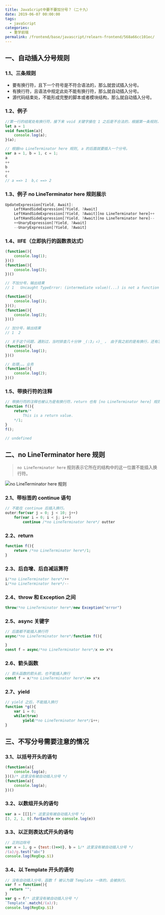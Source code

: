 ```yaml
---
title: JavaScript中要不要加分号？（二十九）
date: 2019-06-07 00:00:00
tags: 
  - javaScript
categories: 
  - 重学前端
permalink: /frontend/base/javascript/relearn-frontend/568a66cc101ec/
---
```


## 一、自动插入分号规则

### 1.1、三条规则

- 要有换行符，且下一个符号是不符合语法的，那么就尝试插入分号。
- 有换行符，且语法中规定此处不能有换行符，那么就自动插入分号。
- 源代码结束处，不能形成完整的脚本或者模块结构，那么就自动插入分号。

### 1.2、例子

```js
//第一行的结尾处有换行符，接下来 void 关键字接在 1 之后是不合法的，根据第一条规则，会在 void 前插入换行符。
let a = 1
void function(a){
    console.log(a);
}(a);
```

```js
// 根据no LineTerminator here 规则, a 的后面就要插入一个分号。
var a = 1, b = 1, c = 1;
a
++
b
++
c
// a ==> 1  b,c ==> 2
```

### 1.3、例子 no LineTerminator here 规则展示

```js
UpdateExpression[Yield, Await]:
    LeftHandSideExpression[?Yield, ?Await]
    LeftHandSideExpression[?Yield, ?Await][no LineTerminator here]++
    LeftHandSideExpression[?Yield, ?Await][no LineTerminator here]--
    ++UnaryExpression[?Yield, ?Await]
    --UnaryExpression[?Yield, ?Await]
```

### 1.4、IIFE（立即执行的函数表达式）

```js
(function(){
    console.log(1);
})()
(function(){
    console.log(2);
})()

// 不加分号，输出结果
// 1   Uncaught TypeError: (intermediate value)(...) is not a function

(function(){
    console.log(1);
})();
(function(){
    console.log(2);
})()

// 加分号，输出结果
// 1  2

// 关于这个问题，遇到过，当时排查几十分钟 _(:3」∠)_ ， 由于我之前的是有换行，还有注释，当时一直不理解，类似下面这样
(function(){
    console.log(1);
})()

// 处理。。。业务
(function(){
    console.log(2);
})()
```

### 1.5、带换行符的注释

```js
// 带换行符的注释也被认为是有换行符，return 也有 [no LineTerminator here] 规则的要求，这里会自动插入分号
function f(){
    return/*
        This is a return value.
    */1;
}
f();

// undefined
```

## 二、no LineTerminator here 规则

> `no LineTerminator here` 规则表示它所在的结构中的这一位置不能插入换行符。

![no LineTerminator here 规则](https://static001.geekbang.org/resource/image/c3/ad/c3ffbc89e049ad1901d4108c8ad88aad.jpg)

### 2.1、带标签的 continue 语句

```js
// 不能在 continue 后插入换行。
outer:for(var j = 0; j < 10; j++)
    for(var i = 0; i < j; i++)
        continue /*no LineTerminator here*/ outter
```

### 2.2、return

```js
function f(){
    return /*no LineTerminator here*/1;
}
```

### 2.3、后自增、后自减运算符

```js
i/*no LineTerminator here*/++
i/*no LineTerminator here*/--
```

### 2.4、throw 和 Exception 之间

```js
throw/*no LineTerminator here*/new Exception("error")
```

### 2.5、async 关键字

```js
// 后面都不能插入换行符
async/*no LineTerminator here*/function f(){

}
const f = async/*no LineTerminator here*/x => x*x
```

### 2.6、箭头函数

```js
// 箭头函数的箭头前，也不能插入换行
const f = x/*no LineTerminator here*/=> x*x
```

### 2.7、yield

```js
// yield 之后，不能插入换行
function *g(){
    var i = 0;
    while(true)
        yield/*no LineTerminator here*/i++;
}
```

## 三、不写分号需要注意的情况

### 3.1、以括号开头的语句

```js
(function(a){
    console.log(a);
})()/* 这里没有被自动插入分号 */
(function(a){
    console.log(a);
})()
```

### 3.2、以数组开头的语句

```js
var a = [[]]/* 这里没有被自动插入分号 */
[3, 2, 1, 0].forEach(e => console.log(e))
```

### 3.3、以正则表达式开头的语句

```js
// 正则边除号
var x = 1, g = {test:()=>0}, b = 1/* 这里没有被自动插入分号 */
/(a)/g.test("abc")
console.log(RegExp.$1)
```

### 3.4、以 Template 开头的语句

```js
// 没有自动插入分号，函数 f 被认为跟 Template 一体的，会被执行。
var f = function(){
  return "";
}
var g = f/* 这里没有被自动插入分号 */
`Template`.match(/(a)/);
console.log(RegExp.$1)
```
